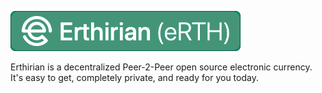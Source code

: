 ![image](https://raw.githubusercontent.com/erthirian/erthirian.github.io/master/assets/imgs/logo.png)

Erthirian is a decentralized Peer-2-Peer open source electronic currency.\
It's easy to get, completely private, and ready for you today.
